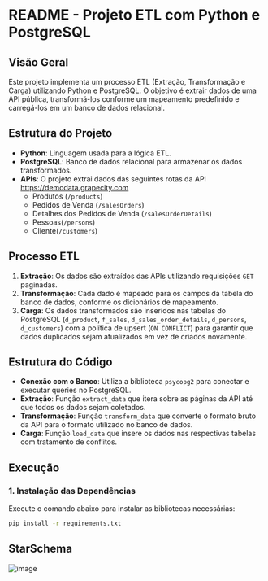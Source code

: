 # README - Projeto ETL com Python e PostgreSQL

## Visão Geral

Este projeto implementa um processo ETL (Extração, Transformação e Carga) utilizando Python e PostgreSQL. O objetivo é extrair dados de uma API pública, transformá-los conforme um mapeamento predefinido e carregá-los em um banco de dados relacional.

## Estrutura do Projeto

- **Python**: Linguagem usada para a lógica ETL.
- **PostgreSQL**: Banco de dados relacional para armazenar os dados transformados.
- **APIs**: O projeto extrai dados das seguintes rotas da API https://demodata.grapecity.com 
  - Produtos (`/products`)
  - Pedidos de Venda (`/salesOrders`)
  - Detalhes dos Pedidos de Venda (`/salesOrderDetails`)
  - Pessoas(`/persons`)
  - Cliente(`/customers`)

## Processo ETL

1. **Extração**: Os dados são extraídos das APIs utilizando requisições `GET` paginadas.
2. **Transformação**: Cada dado é mapeado para os campos da tabela do banco de dados, conforme os dicionários de mapeamento.
3. **Carga**: Os dados transformados são inseridos nas tabelas do PostgreSQL (`d_product`, `f_sales`, `d_sales_order_details`, `d_persons`, `d_customers`) com a política de upsert (`ON CONFLICT`) para garantir que dados duplicados sejam atualizados em vez de criados novamente.

## Estrutura do Código

- **Conexão com o Banco**: Utiliza a biblioteca `psycopg2` para conectar e executar queries no PostgreSQL.
- **Extração**: Função `extract_data` que itera sobre as páginas da API até que todos os dados sejam coletados.
- **Transformação**: Função `transform_data` que converte o formato bruto da API para o formato utilizado no banco de dados.
- **Carga**: Função `load_data` que insere os dados nas respectivas tabelas com tratamento de conflitos.
  
## Execução

### 1. Instalação das Dependências
Execute o comando abaixo para instalar as bibliotecas necessárias:
```bash
pip install -r requirements.txt
```
## StarSchema
![image](https://github.com/user-attachments/assets/a6f016a4-af08-41a6-b71f-238d54584ca0)

